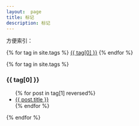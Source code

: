 ```yaml
---
layout:  page
title: 标记
description: 标记
---
```

方便索引：

<div class="tagcloud">
{% for tag in site.tags %}
<span class="{{ c }}"><a href="#{{ tag[0] }}">{{ tag[0] }}</a></span>
{% endfor %}
</div>

{% for tag in site.tags %}
<div class="year" id="{{ tag[0] }}"><h3>{{ tag[0] }}</h3></div>
<ul class="archive">
    {% for post in tag[1] reversed%}
    <li class="item">
        <a href="{{ site.url }}{{ post.url }}" title="{{ post.title }}">{{ post.title }}</a>
    </li>   
    {% endfor %}
</ul>
{% endfor %}